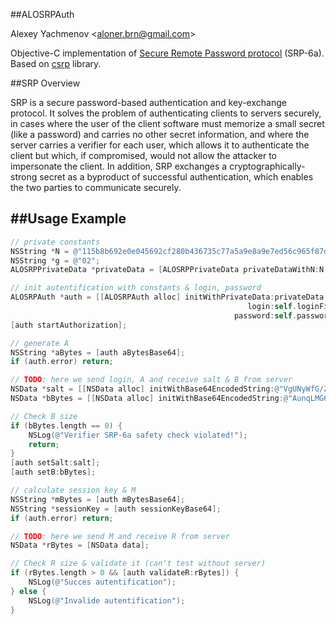 ##ALOSRPAuth

Alexey Yachmenov <[aloner.brn@gmail.com](mailto:aloner.brn@gmail.com)>

Objective-C implementation of [Secure Remote Password protocol](http://srp.stanford.edu/) (SRP-6a). Based on [csrp](https://github.com/cocagne/csrp) library.

##SRP Overview

SRP is a secure password-based authentication and key-exchange protocol. It solves the problem of authenticating clients to servers securely, in cases where the user of the client software must memorize a small secret (like a password) and carries no other secret information, and where the server carries a verifier for each user, which allows it to authenticate the client but which, if compromised, would not allow the attacker to impersonate the client. In addition, SRP exchanges a cryptographically-strong secret as a byproduct of successful authentication, which enables the two parties to communicate securely.

##Usage Example
-------------

```objectivec
// private constants
NSString *N = @"115b8b692e0e045692cf280b436735c77a5a9e8a9e7ed56c965f87db5b2a2ece3";
NSString *g = @"02";
ALOSRPPrivateData *privateData = [ALOSRPPrivateData privateDataWithN:N g:g];

// init autentification with constants & login, password
ALOSRPAuth *auth = [[ALOSRPAuth alloc] initWithPrivateData:privateData
                                                     login:self.loginField.text
                                                  password:self.passwordField.text];
[auth startAuthorization];

// generate A
NSString *aBytes = [auth aBytesBase64];
if (auth.error) return;

// TODO: here we send login, A and receive salt & B from server
NSData *salt = [[NSData alloc] initWithBase64EncodedString:@"VgUNyWfG/ZzavL7JEUdwCsto7+w=" options:NSDataBase64DecodingIgnoreUnknownCharacters];
NSData *bBytes = [[NSData alloc] initWithBase64EncodedString:@"AunqLMG6ymWNmtJ9Keg3f+/cqnywqLQgghOfelhKSXg=" options:NSDataBase64DecodingIgnoreUnknownCharacters];

// Check B size
if (bBytes.length == 0) {
    NSLog(@"Verifier SRP-6a safety check violated!");
    return;
}
[auth setSalt:salt];
[auth setB:bBytes];

// calculate session key & M
NSString *mBytes = [auth mBytesBase64];
NSString *sessionKey = [auth sessionKeyBase64];
if (auth.error) return;

// TODO: here we send M and receive R from server
NSData *rBytes = [NSData data];

// Check R size & validate it (can't test without server)
if (rBytes.length > 0 && [auth validateR:rBytes]) {
    NSLog(@"Succes autentification");
} else {
    NSLog(@"Invalide autentification");
}
```
